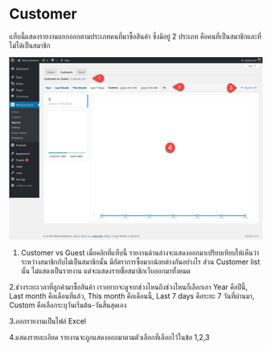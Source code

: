 # Customer

แท็บนี้แสดงรายงานแยกออกตามประเภทคนที่มาซื้อสินค้า ซึ่งมีอยู่ 2 ประเภท คือคนที่เป็นสมาชิกและที่ไม่ได้เป็นสมาชิก

![](/assets/2017-02-06_13-05-51.jpg)

1. Customer vs Guest เมื่อคลิกที่แท็บนี้ รายงานด้านล่างจะแสดงออกมาเปรียบเทียบให้เห็นว่า ระหว่างสมาชิกกับไม่เป็นสมาชิกนั้น มีอัตราการซื้อมากน้อยต่างกันอย่างไร ส่วน Customer list นั้น ไม่แสดงเป็นรายงาน แต่จะแสดงรายชื่อสมาชิกเว็บออกมาทั้งหมด

2.ช่วงระยะเวลาที่ลูกค้ามาซื้อสินค้า เราอยากจะดูจากช่วงไหนถึงช่วงไหนก็เลือกเอา Year คือปีนี้, Last month  คือเดือนที่แล้ว, This month คือเดือนนี้, Last 7 days คือระยะ 7 วันที่ผ่านมา, Custom คือเลือกระบุวันเริ่มต้น-วันสิ้นสุดเอง

3.ออกรายงานเป็นไฟล์ Excel

4.แสดงรายละเอียด รายงานจะถูกแสดงออกมาตามตัวเลือกที่เลือกไว้ในข้อ 1,2,3



